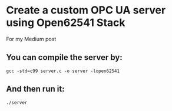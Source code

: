 # Create a custom OPC UA server using Open62541 Stack

For my Medium post

## You can compile the server by:
`gcc -std=c99 server.c -o server -lopen62541`
## And then run it:
`./server`
